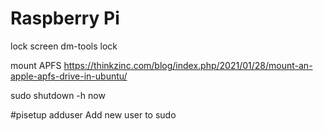 # Raspberry Pi

lock screen
dm-tools lock

mount APFS
https://thinkzinc.com/blog/index.php/2021/01/28/mount-an-apple-apfs-drive-in-ubuntu/

sudo shutdown -h now

#pisetup
adduser 
Add new user to sudo
